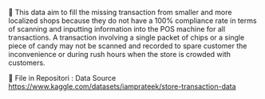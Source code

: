 📌 This data aim to fill the missing transaction from smaller and more localized shops because they do not have a 100% compliance rate in terms of scanning and inputting information into the POS machine for all transactions.
A transaction involving a single packet of chips or a single piece of candy may not be scanned and recorded to spare customer the inconvenience or during rush hours when the store is crowded with customers.

📂 File in Repositori : 
Data Source https://www.kaggle.com/datasets/iamprateek/store-transaction-data
